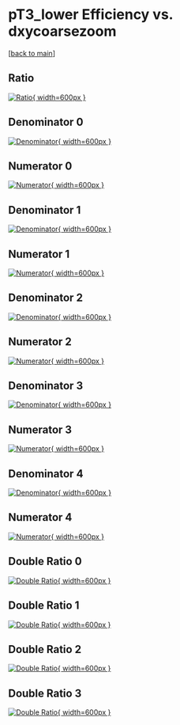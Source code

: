 # pT3_lower Efficiency vs. dxycoarsezoom

[[back to main](./)]



## Ratio

[![Ratio](../mtv/var/pT3_lower_base_0_0_eff_dxycoarsezoom.png){ width=600px }](../mtv/var/pT3_lower_base_0_0_eff_dxycoarsezoom.pdf)

## Denominator 0

[![Denominator](../mtv/den/pT3_lower_base_0_0_eff_dxycoarsezoom_den0.png){ width=600px }](../mtv/den/pT3_lower_base_0_0_eff_dxycoarsezoom_den0.pdf)

## Numerator 0

[![Numerator](../mtv/num/pT3_lower_base_0_0_eff_dxycoarsezoom_num0.png){ width=600px }](../mtv/num/pT3_lower_base_0_0_eff_dxycoarsezoom_num0.pdf)

## Denominator 1

[![Denominator](../mtv/den/pT3_lower_base_0_0_eff_dxycoarsezoom_den1.png){ width=600px }](../mtv/den/pT3_lower_base_0_0_eff_dxycoarsezoom_den1.pdf)

## Numerator 1

[![Numerator](../mtv/num/pT3_lower_base_0_0_eff_dxycoarsezoom_num1.png){ width=600px }](../mtv/num/pT3_lower_base_0_0_eff_dxycoarsezoom_num1.pdf)

## Denominator 2

[![Denominator](../mtv/den/pT3_lower_base_0_0_eff_dxycoarsezoom_den2.png){ width=600px }](../mtv/den/pT3_lower_base_0_0_eff_dxycoarsezoom_den2.pdf)

## Numerator 2

[![Numerator](../mtv/num/pT3_lower_base_0_0_eff_dxycoarsezoom_num2.png){ width=600px }](../mtv/num/pT3_lower_base_0_0_eff_dxycoarsezoom_num2.pdf)

## Denominator 3

[![Denominator](../mtv/den/pT3_lower_base_0_0_eff_dxycoarsezoom_den3.png){ width=600px }](../mtv/den/pT3_lower_base_0_0_eff_dxycoarsezoom_den3.pdf)

## Numerator 3

[![Numerator](../mtv/num/pT3_lower_base_0_0_eff_dxycoarsezoom_num3.png){ width=600px }](../mtv/num/pT3_lower_base_0_0_eff_dxycoarsezoom_num3.pdf)

## Denominator 4

[![Denominator](../mtv/den/pT3_lower_base_0_0_eff_dxycoarsezoom_den4.png){ width=600px }](../mtv/den/pT3_lower_base_0_0_eff_dxycoarsezoom_den4.pdf)

## Numerator 4

[![Numerator](../mtv/num/pT3_lower_base_0_0_eff_dxycoarsezoom_num4.png){ width=600px }](../mtv/num/pT3_lower_base_0_0_eff_dxycoarsezoom_num4.pdf)

## Double Ratio 0

[![Double Ratio](../mtv/ratio/pT3_lower_base_0_0_eff_dxycoarsezoom_ratio0.png){ width=600px }](../mtv/ratio/pT3_lower_base_0_0_eff_dxycoarsezoom_ratio0.pdf)

## Double Ratio 1

[![Double Ratio](../mtv/ratio/pT3_lower_base_0_0_eff_dxycoarsezoom_ratio1.png){ width=600px }](../mtv/ratio/pT3_lower_base_0_0_eff_dxycoarsezoom_ratio1.pdf)

## Double Ratio 2

[![Double Ratio](../mtv/ratio/pT3_lower_base_0_0_eff_dxycoarsezoom_ratio2.png){ width=600px }](../mtv/ratio/pT3_lower_base_0_0_eff_dxycoarsezoom_ratio2.pdf)

## Double Ratio 3

[![Double Ratio](../mtv/ratio/pT3_lower_base_0_0_eff_dxycoarsezoom_ratio3.png){ width=600px }](../mtv/ratio/pT3_lower_base_0_0_eff_dxycoarsezoom_ratio3.pdf)

